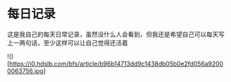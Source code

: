 # 每日记录
这是我自己的每天日常记录，虽然没什么人会看到，但我还是希望自己可以每天写上一两句话，至少这样可以让自己觉得还活着

!()[https://i0.hdslb.com/bfs/article/b96b14713dd9c1438db05b0e2fd056a92000063756.jpg]
